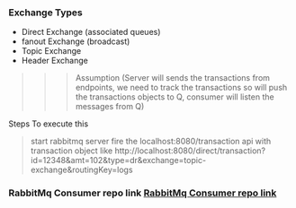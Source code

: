 ### Exchange Types
* Direct Exchange (associated queues)
* fanout Exchange (broadcast)
* Topic Exchange  
* Header Exchange
> >> Assumption (Server will sends the transactions from endpoints, 
> we need to track the transactions so will push the transactions objects to Q, consumer will listen the messages from Q)

Steps To execute this
> start rabbitmq server
> fire the localhost:8080/transaction api with transaction object like
> http://localhost:8080/direct/transaction?id=12348&amt=102&type=dr&exchange=topic-exchange&routingKey=logs 

### RabbitMq Consumer repo link [RabbitMq Consumer repo link](https://github.com/sanjeevi-gopaluni/rabbitmq-consumer) 